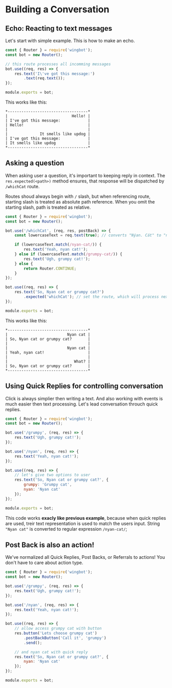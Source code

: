 # Building a Conversation

## Echo: Reacting to text messages

Let's start with simple example. This is how to make an echo.

```javascript
const { Router } = require('wingbot');
const bot = new Router();

// this route processes all incomming messages
bot.use((req, res) => {
    res.text('I\'ve got this message:')
        .text(req.text());
});

module.exports = bot;
```

This works like this:

```
*-----------------------------------*
|                            Hello! |
| I've got this message:            |
| Hello!                            |
|                                   |
|              It smells like updog |
| I've got this message:            |
| It smells like updog              |
*-----------------------------------*
```

## Asking a question

When asking user a question, it's important to keeping reply in context. The `res.expected(<path>)` method ensures, that response will be dispatched by `/whichCat` route.

Routes shoud always begin with `/` slash, but when referencing route, starting slash is treated as absolute path reference. When you omit the starting slash, path is treated as relative.

```javascript
const { Router } = require('wingbot');
const bot = new Router();

bot.use('/whichCat', (req, res, postBack) => {
    const lowercaseText = req.text(true); // converts "Nýan. Cát" to "nyan-cat"

    if (lowercaseText.match(/nyan-cat/)) {
        res.text('Yeah, nyan cat!');
    } else if (lowercaseText.match(/grumpy-cat/)) {
        res.text('Ugh, grumpy cat!');
    } else {
        return Router.CONTINUE;
    }
});

bot.use((req, res) => {
    res.text('So, Nyan cat or grumpy cat?')
        .expected('whichCat'); // set the route, which will process next text request
});

module.exports = bot;
```

This works like this:

```
*-----------------------------------*
|                          Nyan cat |
| So, Nyan cat or grumpy cat?       |
|                                   |
|                          Nyan cat |
| Yeah, nyan cat!                   |
|                                   |
|                             What? |
| So, Nyan cat or grumpy cat?       |
*-----------------------------------*
```

## Using Quick Replies for controlling conversation

Click is always simplier then writing a text. And also working with events is much easier then text processing.
Let's lead conversation throuch quick replies.

```javascript
const { Router } = require('wingbot');
const bot = new Router();

bot.use('/grumpy', (req, res) => {
    res.text('Ugh, grumpy cat!');
});

bot.use('/nyan', (req, res) => {
    res.text('Yeah, nyan cat!');
});

bot.use((req, res) => {
    // let's give two options to user
    res.text('So, Nyan cat or grumpy cat?', {
        grumpy: 'Grumpy cat',
        nyan: 'Nyan cat'
    });
});

module.exports = bot;
```

This code works **exacly like previous example**, because when quick replies are used, treir text representation
is used to match the users input. String `"Nyan cat"` is converted to regular expression `/nyan-cat/`;


## Post Back is also an action!

We've normalized all Quick Replies, Post Backs, or Referrals to actions! You don't have to care about action type.


```javascript
const { Router } = require('wingbot');
const bot = new Router();

bot.use('/grumpy', (req, res) => {
    res.text('Ugh, grumpy cat!');
});

bot.use('/nyan', (req, res) => {
    res.text('Yeah, nyan cat!');
});

bot.use((req, res) => {
    // allow access grumpy cat with button
    res.button('Lets choose grumpy cat')
        .postBackButton('Call it', 'grumpy')
        .send();

    // and nyan cat with quick reply
    res.text('So, Nyan cat or grumpy cat?', {
        nyan: 'Nyan cat'
    });
});

module.exports = bot;
```
